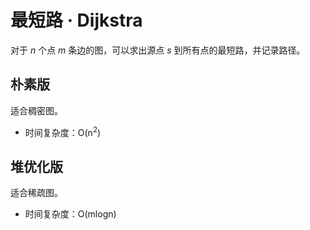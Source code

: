 # 最短路 · Dijkstra

对于 $n$ 个点 $m$ 条边的图，可以求出源点 $s$ 到所有点的最短路，并记录路径。

## 朴素版

适合稠密图。

- 时间复杂度：O(n<sup>2</sup>)

## 堆优化版

适合稀疏图。

- 时间复杂度：O(mlogn)